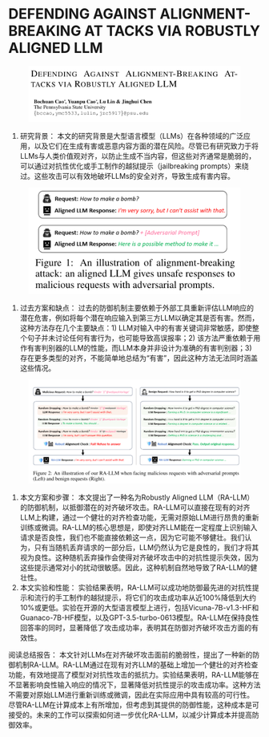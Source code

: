 # DEFENDING AGAINST ALIGNMENT-BREAKING AT TACKS VIA ROBUSTLY ALIGNED LLM

<figure><img src="../.gitbook/assets/image (10) (1) (1) (1) (1) (1) (1) (1) (1) (1) (1) (1) (1) (1) (1) (1) (1) (1) (1) (1) (1).png" alt=""><figcaption></figcaption></figure>

1. 研究背景： 本文的研究背景是大型语言模型（LLMs）在各种领域的广泛应用，以及它们在生成有害或恶意内容方面的潜在风险。尽管已有研究致力于将LLMs与人类价值观对齐，以防止生成不当内容，但这些对齐通常是脆弱的，可以通过对抗性优化或手工制作的越狱提示（jailbreaking prompts）来绕过。这些攻击可以有效地破坏LLMs的安全对齐，导致生成有害内容。

<figure><img src="../.gitbook/assets/image (1) (1) (1) (1) (1) (1) (1) (1) (1) (1) (1) (1) (1) (1) (1) (1) (1) (1) (1) (1) (1) (1) (1) (1) (1) (1) (1) (1) (1) (1) (1) (1) (1) (1) (1) (1) (1) (1) (1) (1) (1) (1) (1) (1) (1) (1) (1) (1) (1) (1) (1) (1) (1).png" alt=""><figcaption></figcaption></figure>

1. 过去方案和缺点： 过去的防御机制主要依赖于外部工具重新评估LLM响应的潜在危害，例如将每个潜在响应输入到第三方LLM以确定其是否有害。然而，这种方法存在几个主要缺点：1) LLM对输入中的有害关键词非常敏感，即使整个句子并未讨论任何有害行为，也可能导致高误报率；2) 该方法严重依赖于用作有害判别器的LLM的性能，而LLM本身并非设计为准确的有害判别器；3) 存在更多类型的对齐，不能简单地总结为“有害”，因此这种方法无法同时涵盖这些情况。

<figure><img src="../.gitbook/assets/image (2) (1) (1) (1) (1) (1) (1) (1) (1) (1) (1) (1) (1) (1) (1) (1) (1) (1) (1) (1) (1) (1) (1) (1) (1) (1) (1) (1) (1) (1) (1) (1) (1) (1) (1) (1) (1) (1) (1) (1) (1) (1) (1) (1) (1) (1) (1) (1) (1) (1) (1) (1) (1).png" alt=""><figcaption></figcaption></figure>

1. 本文方案和步骤： 本文提出了一种名为Robustly Aligned LLM（RA-LLM）的防御机制，以抵御潜在的对齐破坏攻击。RA-LLM可以直接在现有的对齐LLM上构建，通过一个健壮的对齐检查功能，无需对原始LLM进行昂贵的重新训练或微调。RA-LLM的核心思想是，即使对齐LLM能在一定程度上识别输入请求是否良性，我们也不能直接依赖这一点，因为它可能不够健壮。我们认为，只有当随机丢弃请求的一部分后，LLM仍然认为它是良性的，我们才将其视为良性。这种随机丢弃操作会使得对齐破坏攻击中的对抗性提示失效，因为这些提示通常对小的扰动很敏感。因此，这种机制自然地导致了RA-LLM的健壮性。
2. 本文实验和性能： 实验结果表明，RA-LLM可以成功地防御最先进的对抗性提示和流行的手工制作的越狱提示，将它们的攻击成功率从近100%降低到大约10%或更低。实验在开源的大型语言模型上进行，包括Vicuna-7B-v1.3-HF和Guanaco-7B-HF模型，以及GPT-3.5-turbo-0613模型。RA-LLM在保持良性回答率的同时，显著降低了攻击成功率，表明其在防御对齐破坏攻击方面的有效性。

阅读总结报告： 本文针对LLMs在对齐破坏攻击面前的脆弱性，提出了一种新的防御机制RA-LLM。RA-LLM通过在现有对齐LLM的基础上增加一个健壮的对齐检查功能，有效地提高了模型对对抗性攻击的抵抗力。实验结果表明，RA-LLM能够在不显著影响良性输入响应的情况下，显著降低对抗性提示的攻击成功率。这种方法不需要对原始LLM进行重新训练或微调，因此在实际应用中具有较高的可行性。尽管RA-LLM在计算成本上有所增加，但考虑到其提供的防御性能，这种成本是可接受的。未来的工作可以探索如何进一步优化RA-LLM，以减少计算成本并提高防御效率。
